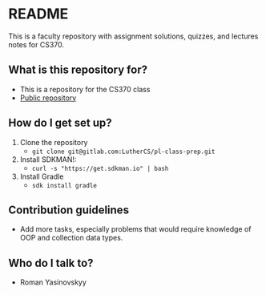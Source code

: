 # README

This is a faculty repository with assignment solutions, quizzes, and lectures notes for CS370.

## What is this repository for?

- This is a repository for the CS370 class
- [Public repository](https://github.com/LutherCS/pl-class-pub)

## How do I get set up?

1. Clone the repository
   - `git clone git@gitlab.com:LutherCS/pl-class-prep.git`
2. Install SDKMAN!:
   - `curl -s "https://get.sdkman.io" | bash`
3. Install Gradle
   - `sdk install gradle`

## Contribution guidelines

- Add more tasks, especially problems that would require knowledge of OOP and collection data types.

## Who do I talk to?

- Roman Yasinovskyy
